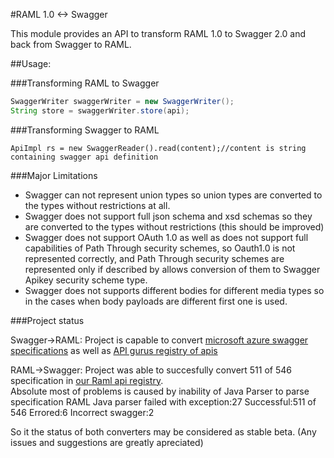 #RAML 1.0 <-> Swagger
 
This module provides an API to transform RAML 1.0 to Swagger 2.0 and back from Swagger to RAML.

##Usage:   


###Transforming RAML to Swagger

```java
SwaggerWriter swaggerWriter = new SwaggerWriter();
String store = swaggerWriter.store(api);
```

###Transforming Swagger to RAML

```
ApiImpl rs = new SwaggerReader().read(content);//content is string containing swagger api definition
```

###Major Limitations

 - Swagger can not represent union types so union types are converted to the types without restrictions at all.
 - Swagger does not support full json schema and xsd schemas so they are converted to the types without restrictions (this should be improved)
 - Swagger does not support OAuth 1.0 as well as does not support full capabilities of Path Through security schemes, so Oauth1.0 is not represented correctly, and Path Through security schemes are represented only if described by allows conversion of them to Swagger Apikey security scheme type.
 - Swagger does not supports  different bodies for different media types so in the cases when body payloads are different first one is used.

###Project status

 Swagger->RAML: Project is capable to convert [microsoft azure swagger specifications](https://github.com/Azure/azure-rest-api-specs.git) as well as  [API gurus registry of apis](https://apis.guru)
 
 RAML->Swagger: Project was able to succesfully convert 511 of 546 specification in [our Raml api registry](https://github.com/apiregistry/registry).  
 Absolute most of problems is caused by inability of Java Parser to parse specification 
 RAML Java parser failed with exception:27
 Successful:511 of 546 Errored:6 Incorrect swagger:2 
 
 So it the status of both converters may be considered as stable beta. (Any issues and suggestions are greatly apreciated)
 
 
 
